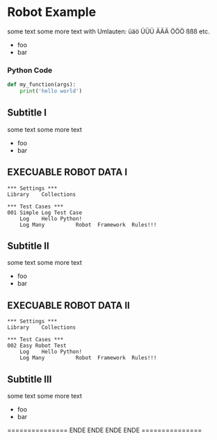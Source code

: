 # Robot Example

some text
some more text with Umlauten: üäö ÜÜÜ ÄÄÄ ÖÖÖ ßßß etc. 
- foo
- bar 

### Python Code
```python
def my_function(args):
    print('hello world')
```


## Subtitle I
some text
some more text
- foo
- bar


EXECUABLE ROBOT DATA I
--------------------------------------------------

```robotframework
*** Settings ***
Library    Collections

*** Test Cases ***
001 Simple Log Test Case
    Log    Hello Python!
    Log Many          Robot  Framework  Rules!!!
```

## Subtitle II

some text
some more text
- foo
- bar


EXECUABLE ROBOT DATA II
--------------------------------------------------

```robotframework
*** Settings ***
Library    Collections

*** Test Cases ***
002 Easy Robot Test
    Log    Hello Python!
    Log Many          Robot  Framework  Rules!!!
```


## Subtitle III

some text
some more text
- foo
- bar

=============== ENDE ENDE ENDE ENDE ===============